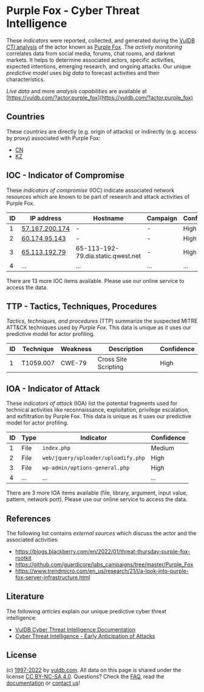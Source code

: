 # Purple Fox - Cyber Threat Intelligence

These _indicators_ were reported, collected, and generated during the [VulDB CTI analysis](https://vuldb.com/?kb.cti) of the actor known as [Purple Fox](https://vuldb.com/?actor.purple_fox). The _activity monitoring_ correlates data from social media, forums, chat rooms, and darknet markets. It helps to determine associated actors, specific activities, expected intentions, emerging research, and ongoing attacks. Our unique _predictive model_ uses _big data_ to forecast activities and their characteristics.

_Live data_ and more _analysis capabilities_ are available at [https://vuldb.com/?actor.purple_fox](https://vuldb.com/?actor.purple_fox)

## Countries

These _countries_ are directly (e.g. origin of attacks) or indirectly (e.g. access by proxy) associated with Purple Fox:

* [CN](https://vuldb.com/?country.cn)
* [KZ](https://vuldb.com/?country.kz)

## IOC - Indicator of Compromise

These _indicators of compromise_ (IOC) indicate associated network resources which are known to be part of research and attack activities of Purple Fox.

ID | IP address | Hostname | Campaign | Confidence
-- | ---------- | -------- | -------- | ----------
1 | [57.167.200.174](https://vuldb.com/?ip.57.167.200.174) | - | - | High
2 | [60.174.95.143](https://vuldb.com/?ip.60.174.95.143) | - | - | High
3 | [65.113.192.79](https://vuldb.com/?ip.65.113.192.79) | 65-113-192-79.dia.static.qwest.net | - | High
4 | ... | ... | ... | ...

There are 13 more IOC items available. Please use our online service to access the data.

## TTP - Tactics, Techniques, Procedures

_Tactics, techniques, and procedures_ (TTP) summarize the suspected MITRE ATT&CK techniques used by _Purple Fox_. This data is unique as it uses our predictive model for actor profiling.

ID | Technique | Weakness | Description | Confidence
-- | --------- | -------- | ----------- | ----------
1 | T1059.007 | CWE-79 | Cross Site Scripting | High

## IOA - Indicator of Attack

These _indicators of attack_ (IOA) list the potential fragments used for technical activities like reconnaissance, exploitation, privilege escalation, and exfiltration by Purple Fox. This data is unique as it uses our predictive model for actor profiling.

ID | Type | Indicator | Confidence
-- | ---- | --------- | ----------
1 | File | `index.php` | Medium
2 | File | `web/jquery/uploader/uploadify.php` | High
3 | File | `wp-admin/options-general.php` | High
4 | ... | ... | ...

There are 3 more IOA items available (file, library, argument, input value, pattern, network port). Please use our online service to access the data.

## References

The following list contains _external sources_ which discuss the actor and the associated activities:

* https://blogs.blackberry.com/en/2022/01/threat-thursday-purple-fox-rootkit
* https://github.com/guardicore/labs_campaigns/tree/master/Purple_Fox
* https://www.trendmicro.com/en_us/research/21/l/a-look-into-purple-fox-server-infrastructure.html

## Literature

The following _articles_ explain our unique predictive cyber threat intelligence:

* [VulDB Cyber Threat Intelligence Documentation](https://vuldb.com/?kb.cti)
* [Cyber Threat Intelligence - Early Anticipation of Attacks](https://www.scip.ch/en/?labs.20201022)

## License

(c) [1997-2022](https://vuldb.com/?kb.changelog) by [vuldb.com](https://vuldb.com/?kb.about). All data on this page is shared under the license [CC BY-NC-SA 4.0](https://creativecommons.org/licenses/by-nc-sa/4.0/). Questions? Check the [FAQ](https://vuldb.com/?kb.faq), read the [documentation](https://vuldb.com/?kb) or [contact us](https://vuldb.com/?contact)!

